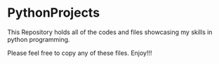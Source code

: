 # PythonProjects
This Repository holds all of the codes and files showcasing my skills in python programming.

Please feel free to copy any of these files. Enjoy!!!
